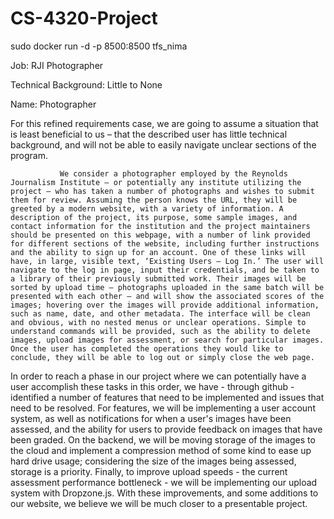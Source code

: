 # CS-4320-Project

sudo docker run -d -p 8500:8500 tfs_nima

Job: RJI Photographer

Technical Background: Little to None

Name: Photographer

 

For this refined requirements case, we are going to assume a situation that is least beneficial to us – that the described user has little technical background, and will not be able to easily navigate unclear sections of the program.

 

               We consider a photographer employed by the Reynolds Journalism Institute – or potentially any institute utilizing the project – who has taken a number of photographs and wishes to submit them for review. Assuming the person knows the URL, they will be greeted by a modern website, with a variety of information. A description of the project, its purpose, some sample images, and contact information for the institution and the project maintainers should be presented on this webpage, with a number of link provided for different sections of the website, including further instructions and the ability to sign up for an account. One of these links will have, in large, visible text, ‘Existing Users – Log In.’ The user will navigate to the log in page, input their credentials, and be taken to a library of their previously submitted work. Their images will be sorted by upload time – photographs uploaded in the same batch will be presented with each other – and will show the associated scores of the images; hovering over the images will provide additional information, such as name, date, and other metadata. The interface will be clean and obvious, with no nested menus or unclear operations. Simple to understand commands will be provided, such as the ability to delete images, upload images for assessment, or search for particular images. Once the user has completed the operations they would like to conclude, they will be able to log out or simply close the web page.

 

In order to reach a phase in our project where we can potentially have a user accomplish these tasks in this order, we have - through github - identified a number of features that need to be implemented and issues that need to be resolved. For features, we will be implementing a user account system, as well as notifications for when a user's images have been assessed, and the ability for users to provide feedback on images that have been graded. On the backend, we will be moving storage of the images to the cloud and implement a compression method of some kind to ease up hard drive usage; considering the size of the images being assessed, storage is a priority. Finally, to improve upload speeds - the current assessment performance bottleneck - we will be implementing our upload system with Dropzone.js. With these improvements, and some additions to our website, we believe we will be much closer to a presentable project.
